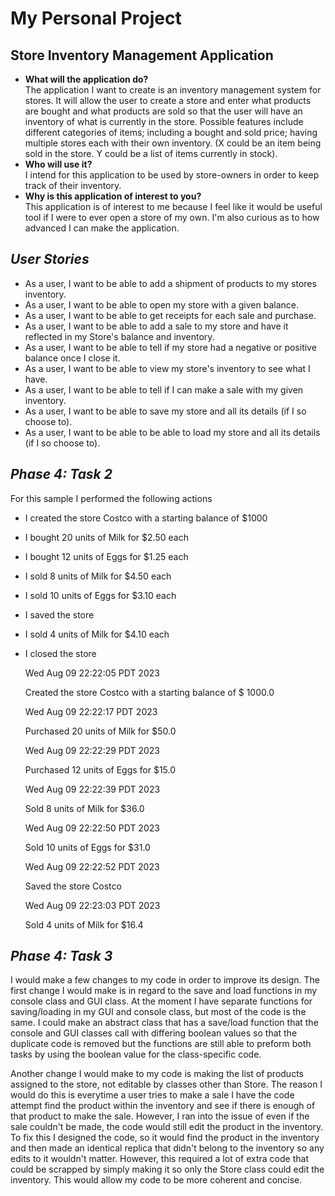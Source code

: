 # My Personal Project

## Store Inventory Management Application

- **What will the application do?**</br>
The application I want to create is an inventory management 
system for stores. It will allow the user to create a store 
and enter what products are bought and what products are
sold so that the user will have an inventory of what is 
currently in the store. Possible features include different 
categories of items; including a bought and sold price; having 
multiple stores each with their own inventory. (X could be 
an item being sold in the store. Y could be a list of items
currently in stock).
- **Who will use it?** </br>
I intend for this application to be used by store-owners in
order to keep track of their inventory. 
- **Why is this application of interest to you?** </br>
This application is of interest to me because I feel like 
it would be useful tool if I were to ever open a store of my 
own. I'm also curious as to how advanced I can make the application.

## *User Stories*
- As a user, I want to be able to add a shipment of products to my stores inventory.
- As a user, I want to be able to open my store with a given balance.
- As a user, I want to be able to get receipts for each sale and purchase.
- As a user, I want to be able to add a sale to my store and have it reflected in my Store's balance and inventory.
- As a user, I want to be able to tell if my store had a negative or positive balance once I close it.
- As a user, I want to be able to view my store's inventory to see what I have.
- As a user, I want to be able to tell if I can make a sale with my given inventory.
- As a user, I want to be able to save my store and all its details (if I so choose to).
- As a user, I want to be able to be able to load my store and all its details (if I so choose to).

## *Phase 4: Task 2*
For this sample I performed the following actions 
- I created the store Costco with a starting balance of $1000
- I bought 20 units of Milk for $2.50 each
- I bought 12 units of Eggs for $1.25 each
- I sold 8 units of Milk for $4.50 each
- I sold 10 units of Eggs for $3.10 each
- I saved the store
- I sold 4 units of Milk for $4.10 each
- I closed the store


  Wed Aug 09 22:22:05 PDT 2023

  Created the store Costco with a starting balance of $ 1000.0

  Wed Aug 09 22:22:17 PDT 2023

  Purchased 20 units of Milk for $50.0

  Wed Aug 09 22:22:29 PDT 2023

  Purchased 12 units of Eggs for $15.0

  Wed Aug 09 22:22:39 PDT 2023

  Sold 8 units of Milk for $36.0

  Wed Aug 09 22:22:50 PDT 2023

  Sold 10 units of Eggs for $31.0

  Wed Aug 09 22:22:52 PDT 2023

  Saved the store Costco

  Wed Aug 09 22:23:03 PDT 2023

  Sold 4 units of Milk for $16.4


## *Phase 4: Task 3*
I would make a few changes to my code in order to improve its design. The first change I would make is 
in regard to the save and load functions in my console class and GUI class. At the moment I have separate 
functions for saving/loading in my GUI and console class, but most of the code is the same. I could 
make an abstract class that has a save/load function that the console and GUI classes call with differing boolean values 
so that the duplicate code is removed but the functions are still able to preform both tasks by using the boolean value 
for the class-specific code.

Another change I would make to my code is making the list of products assigned to the store, not editable by 
classes other than Store. The reason I would do this is everytime a user tries to make a sale 
I have the code attempt find the product within the inventory and see if there 
is enough of that product to make the sale. However, I ran into the issue of even if the sale couldn't be made, 
the code would still edit the product in the inventory. To fix this I designed the code, so it would
find the product in the inventory and then made an identical replica that didn't belong to the 
inventory so any edits to it wouldn't matter. However, this required a lot of extra code 
that could be scrapped by simply making it so only the Store class could edit the inventory. This would
allow my code to be more coherent and concise.
